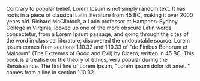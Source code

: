 Contrary to popular belief, Lorem Ipsum is not simply random text. It has roots in a piece of classical Latin literature from 45 BC, 
making it over 2000 years old. Richard McClintock, a Latin professor at Hampden-Sydney College in Virginia, looked up one of the more 
obscure Latin words, consectetur, from a Lorem Ipsum passage, and going through the cites of the word in classical literature, 
discovered the undoubtable source. Lorem Ipsum comes from sections 1.10.32 and 1.10.33 of "de Finibus Bonorum et Malorum" (The Extremes 
of Good and Evil) by Cicero, written in 45 BC. This book is a treatise on the theory of ethics, very popular during the Renaissance. 
The first line of Lorem Ipsum, "Lorem ipsum dolor sit amet..", comes from a line in section 1.10.32.
    